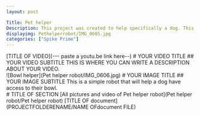 ```yaml
---
layout: post

Title: Pet helper
Description: This project was created to help specifically a dog. This robot was designed to sense the dog when it is atc10cm away from the sensor. Then the robot was designed to push forward the bowl it had.
displayimg: Pethelperrobot/IMG_0605.jpg
categories: ["Spike Prime"]
---
```



<div class="video_text_overlay" markdown="1">
[TITLE OF VIDEO](--- paste a youtu.be link here--)
# YOUR VIDEO TITLE
## YOUR VIDEO SUBTITLE
THIS IS WHERE YOU CAN WRITE A DESCRIPTION ABOUT YOUR VIDEO.
</div>


<div class="image_text_overlay" markdown="1">
![Bowl helper](Pet helper robot/IMG_0606.jpg)
# YOUR IMAGE TITLE
## YOUR IMAGE SUBTITLE
This is a simple robot that will help a dog have access to their bowl.
</div>


<div class="document" markdown="1">
# TITLE OF SECTION
[All pictures and video of Pet helper robot](Pet helper robot/Pet helper robot)
[TITLE OF document](PROJECTFOLDERENAME/NAME OFdocument FILE)
</div>


<div class="free_write" markdown="1">
</div>
